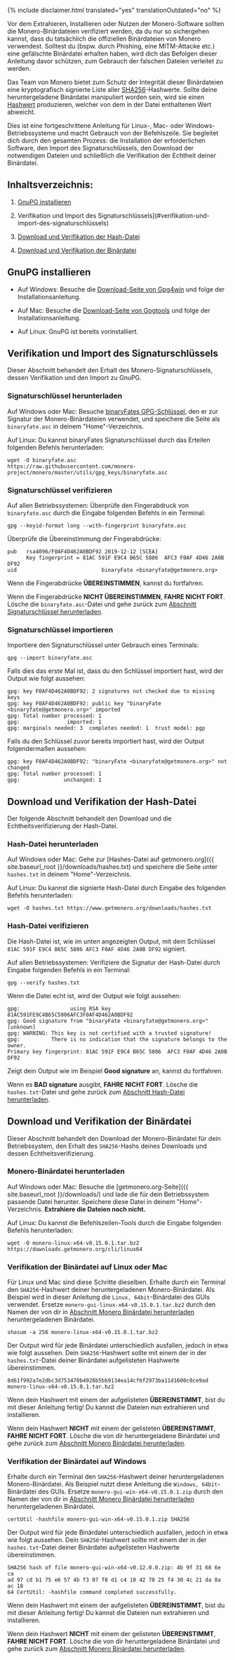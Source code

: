{% include disclaimer.html translated="yes" translationOutdated="no" %}

Vor dem Extrahieren, Installieren oder Nutzen der Monero-Software sollten
die Monero-Binärdateien verifiziert werden, da du nur so sichergehen kannst,
dass du tatsächlich die offiziellen Binärdateien von Monero
verwendest. Solltest du (bspw. durch Phishing, eine MITM-Attacke etc.) eine
gefälschte Binärdatei erhalten haben, wird dich das Befolgen dieser
Anleitung davor schützen, zum Gebrauch der falschen Dateien verleitet zu
werden.

Das Team von Monero bietet zum Schutz der Integrität dieser Binärdateien
eine kryptografisch signierte Liste aller
[SHA256](https://de.wikipedia.org/wiki/SHA-2)-Hashwerte. Sollte deine
heruntergeladene Binärdatei manipuliert worden sein, wird sie einen
[Hashwert](https://en.wikipedia.org/wiki/File_verification) produzieren,
welcher von dem in der Datei enthaltenen Wert abweicht.

Dies ist eine fortgeschrittene Anleitung für Linux-, Mac- oder
Windows-Betriebssysteme und macht Gebrauch von der Befehlszeile. Sie
begleitet dich durch den gesamten Prozess: die Installation der
erforderlichen Software, den Import des Signaturschlüssels, den Download der
notwendigen Dateien und schließlich die Verifikation der Echtheit deiner
Binärdatei.

## Inhaltsverzeichnis:

1. [GnuPG installieren](#gnupg-installieren)

2. Verifikation und Import des
   Signaturschlüssels](#verifikation-und-import-des-signaturschlüssels)

3. [Download und Verifikation der
   Hash-Datei](#download-und-verifikation-der-hash-datei)

4. [Download und Verifikation der
   Binärdatei](#download-und-verifikation-der-binärdatei)

## GnuPG installieren

+ Auf Windows: Besuche die [Download-Seite von
Gpg4win](https://gpg4win.org/download.html) und folge der
Installationsanleitung.

+ Auf Mac: Besuche die [Download-Seite von Gpgtools](https://gpgtools.org/)
und folge der Installationsanleitung.

+ Auf Linux: GnuPG ist bereits vorinstalliert.

## Verifikation und Import des Signaturschlüssels

Dieser Abschnitt behandelt den Erhalt des Monero-Signaturschlüssels, dessen
Verifikation und den Import zu GnuPG.

### Signaturschlüssel herunterladen

Auf Windows oder Mac: Besuche [binaryFates
GPG-Schlüssel](https://raw.githubusercontent.com/monero-project/monero/master/utils/gpg_keys/binaryfate.asc),
den er zur Signatur der Monero-Binärdateien verwendet, und speichere die
Seite als `binaryfate.asc` in deinem "Home"-Verzeichnis.

Auf Linux: Du kannst binaryFates Signaturschlüssel durch das Erteilen
folgenden Befehls herunterladen:

```
wget -O binaryfate.asc
https://raw.githubusercontent.com/monero-project/monero/master/utils/gpg_keys/binaryfate.asc
```

### Signaturschlüssel verifizieren

Auf allen Betriebssystemen: Überprüfe den Fingerabdruck von `binaryfate.asc`
durch die Eingabe folgenden Befehls in ein Terminal:

``` gpg --keyid-format long --with-fingerprint binaryfate.asc ```


Überprüfe die Übereinstimmung der Fingerabdrücke:

```
pub   rsa4096/F0AF4D462A0BDF92 2019-12-12 [SCEA]
      Key fingerprint = 81AC 591F E9C4 B65C 5806  AFC3 F0AF 4D46 2A0B DF92
uid                           binaryFate <binaryfate@getmonero.org>
```

Wenn die Fingerabdrücke **ÜBEREINSTIMMEN**, kannst du fortfahren.

Wenn die Fingerabdrücke **NICHT ÜBEREINSTIMMEN**, **FAHRE NICHT
FORT**. Lösche die `binaryfate.asc`-Datei und gehe zurück zum [Abschnitt
Signaturschlüssel herunterladen](#signaturschlüssel-herunterladen).

### Signaturschlüssel importieren

Importiere den Signaturschlüssel unter Gebrauch eines Terminals:

``` gpg --import binaryfate.asc ```

Falls dies das erste Mal ist, dass du den Schlüssel importiert hast, wird
der Output wie folgt aussehen:

```
gpg: key F0AF4D462A0BDF92: 2 signatures not checked due to missing keys
gpg: key F0AF4D462A0BDF92: public key "binaryFate <binaryfate@getmonero.org>" imported
gpg: Total number processed: 1
gpg:               imported: 1
gpg: marginals needed: 3  completes needed: 1  trust model: pgp
```

Falls du den Schlüssel zuvor bereits importiert hast, wird der Output
folgendermaßen aussehen:

```
gpg: key F0AF4D462A0BDF92: "binaryFate <binaryfate@getmonero.org>" not changed
gpg: Total number processed: 1
gpg:              unchanged: 1
```

## Download und Verifikation der Hash-Datei

Der folgende Abschnitt behandelt den Download und die Echtheitsverifizierung
der Hash-Datei.

### Hash-Datei herunterladen

Auf Windows oder Mac: Gehe zur [Hashes-Datei auf getmonero.org]({{
site.baseurl_root }}/downloads/hashes.txt) und speichere die Seite unter
`hashes.txt` in deinem "Home"-Verzeichnis.

Auf Linux: Du kannst die signierte Hash-Datei durch Eingabe des folgenden
Befehls herunterladen:

``` wget -O hashes.txt https://www.getmonero.org/downloads/hashes.txt ```

### Hash-Datei verifizieren

Die Hash-Datei ist, wie im unten angezeigten Output, mit dem Schlüssel `81AC
591F E9C4 B65C 5806 AFC3 F0AF 4D46 2A0B DF92` signiert.

Auf allen Betriebssystemen: Verifiziere die Signatur der Hash-Datei durch
Eingabe folgenden Befehls in ein Terminal:

``` gpg --verify hashes.txt ```

Wenn die Datei echt ist, wird der Output wie folgt aussehen:

```
gpg:                using RSA key 81AC591FE9C4B65C5806AFC3F0AF4D462A0BDF92
gpg: Good signature from "binaryFate <binaryfate@getmonero.org>" [unknown]
gpg: WARNING: This key is not certified with a trusted signature!
gpg:          There is no indication that the signature belongs to the owner.
Primary key fingerprint: 81AC 591F E9C4 B65C 5806  AFC3 F0AF 4D46 2A0B DF92
```

Zeigt dein Output wie im Beispiel **Good signature** an, kannst du
fortfahren.

Wenn es **BAD signature** ausgibt, **FAHRE NICHT FORT**. Lösche die
`hashes.txt`-Datei und gehe zurück zum [Abschnitt Hash-Datei
herunterladen](#hash-datei-herunterladen).

## Download und Verifikation der Binärdatei

Dieser Abschnitt behandelt den Download der Monero-Binärdatei für dein
Betriebssystem, den Erhalt des `SHA256`-Hashs deines Downloads und dessen
Echtheitsverifizierung.

### Monero-Binärdatei herunterladen

Auf Windows oder Mac: Besuche die [getmonero.org-Seite]({{ site.baseurl_root
}}/downloads/) und lade die für dein Betriebssystem passende Datei
herunter. Speichere diese Datei in deinem "Home"-Verzeichnis. **Extrahiere
die Dateien noch nicht.**

Auf Linux: Du kannst die Befehlszeilen-Tools durch die Eingabe folgenden
Befehls herunterladen:

```
wget -O monero-linux-x64-v0.15.0.1.tar.bz2 https://downloads.getmonero.org/cli/linux64
```

### Verifikation der Binärdatei auf Linux oder Mac

Für Linux und Mac sind diese Schritte dieselben. Erhalte durch ein Terminal
den `SHA256`-Hashwert deiner heruntergeladenen Monero-Binärdatei. Als
Beispiel wird in dieser Anleitung die `Linux, 64bit`-Binärdatei des GUIs
verwendet. Ersetze `monero-gui-linux-x64-v0.15.0.1.tar.bz2` durch den Namen
der von dir in [Abschnitt Monero Binärdatei
herunterladen](#monero-binärdatei-herunterladen) heruntergeladenen
Binärdatei.

```
shasum -a 256 monero-linux-x64-v0.15.0.1.tar.bz2
```

Der Output wird für jede Binärdatei unterschiedlich ausfallen, jedoch in
etwa wie folgt aussehen. Dein `SHA256`-Hashwert sollte mit einem der in der
`hashes.txt`-Datei deiner Binärdatei aufgelisteten Hashwerte übereinstimmen.

```
8d61f992a7e2dbc3d753470b4928b5bb9134ea14cf6f2973ba11d1600c0ce9ad
monero-linux-x64-v0.15.0.1.tar.bz2
```

Wenn dein Hashwert mit einem der aufgelisteten **ÜBEREINSTIMMT**, bist du
mit dieser Anleitung fertig! Du kannst die Dateien nun extrahieren und
installieren.

Wenn dein Hashwert **NICHT** mit einem der gelisteten **ÜBEREINSTIMMT**,
**FAHRE NICHT FORT**. Lösche die von dir heruntergeladene Binärdatei und
gehe zurück zum [Abschnitt Monero Binärdatei
herunterladen](#monero-binärdatei-herunterladen).

### Verifikation der Binärdatei auf Windows

Erhalte durch ein Terminal den `SHA256`-Hashwert deiner heruntergeladenen
Monero-Binärdatei. Als Beispiel nutzt diese Anleitung die `Windows,
64bit`-Binärdatei des GUIs. Ersetze `monero-gui-win-x64-v0.15.0.1.zip` durch
den Namen der von dir in [Abschnitt Monero Binärdatei
herunterladen](monero-binärdatei-herunterladen) heruntergeladenen
Binärdatei.

``` certUtil -hashfile monero-gui-win-x64-v0.15.0.1.zip SHA256 ```

Der Output wird für jede Binärdatei unterschiedlich ausfallen, jedoch in
etwa wie folgt aussehen. Dein `SHA256`-Hashwert sollte mit einem der in der
`hashes.txt`-Datei deiner Binärdatei aufgelisteten Hashwerte übereinstimmen.

```
SHA256 hash of file monero-gui-win-x64-v0.12.0.0.zip: 4b 9f 31 68 6e ca
ad 97 cd b1 75 e6 57 4b f3 07 f8 d1 c4 10 42 78 25 f4 30 4c 21 da 8a ac 18
64 CertUtil: -hashfile command completed successfully. 
```

Wenn dein Hashwert mit einem der aufgelisteten **ÜBEREINSTIMMT**, bist du
mit dieser Anleitung fertig! Du kannst die Dateien nun extrahieren und
installieren.

Wenn dein Hashwert **NICHT** mit einem der gelisteten **ÜBEREINSTIMMT**,
**FAHRE NICHT FORT**. Lösche die von dir heruntergeladene Binärdatei und
gehe zurück zum [Abschnitt Monero Binärdatei
herunterladen](#monero-binärdatei-herunterladen).
